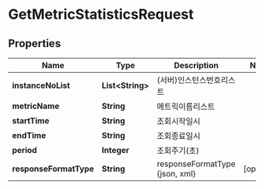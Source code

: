 
# GetMetricStatisticsRequest

## Properties
Name | Type | Description | Notes
------------ | ------------- | ------------- | -------------
**instanceNoList** | **List&lt;String&gt;** | (서버)인스턴스번호리스트 | 
**metricName** | **String** | 메트릭이름리스트 | 
**startTime** | **String** | 조회시작일시 | 
**endTime** | **String** | 조회종료일시 | 
**period** | **Integer** | 조회주기(초) | 
**responseFormatType** | **String** | responseFormatType {json, xml} |  [optional]



